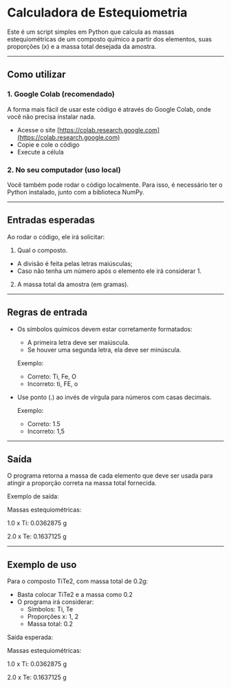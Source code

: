 # Calculadora de Estequiometria

Este é um script simples em Python que calcula as massas estequiométricas de um composto químico a partir dos elementos, suas proporções (x) e a massa total desejada da amostra.

---

## Como utilizar

### 1. Google Colab (recomendado)

A forma mais fácil de usar este código é através do Google Colab, onde você não precisa instalar nada.

- Acesse o site [https://colab.research.google.com](https://colab.research.google.com)
- Copie e cole o código
- Execute a célula

### 2. No seu computador (uso local)

Você também pode rodar o código localmente. Para isso, é necessário ter o Python instalado, junto com a biblioteca NumPy.

---

## Entradas esperadas

Ao rodar o código, ele irá solicitar:

1. Qual o composto. 
  - A divisão é feita pelas letras maiúsculas;
  - Caso não tenha um número após o elemento ele irá considerar 1.
2. A massa total da amostra (em gramas).

---

## Regras de entrada

- Os símbolos químicos devem estar corretamente formatados:
  - A primeira letra deve ser maiúscula.
  - Se houver uma segunda letra, ela deve ser minúscula.

  Exemplo:
  - Correto: Ti, Fe, O
  - Incorreto: ti, FE, o

- Use ponto (.) ao invés de vírgula para números com casas decimais.

  Exemplo:
  - Correto: 1.5
  - Incorreto: 1,5

---

## Saída

O programa retorna a massa de cada elemento que deve ser usada para atingir a proporção correta na massa total fornecida.

Exemplo de saída:

Massas estequiométricas:

1.0 x Ti: 0.0362875 g

2.0 x Te: 0.1637125 g


---

## Exemplo de uso

Para o composto TiTe2, com massa total de 0.2g:
- Basta colocar TiTe2 e a massa como 0.2
- O programa irá considerar:
  - Símbolos: Ti, Te
  - Proporções x: 1, 2
  - Massa total: 0.2

Saída esperada:

Massas estequiométricas:

1.0 x Ti: 0.0362875 g

2.0 x Te: 0.1637125 g

